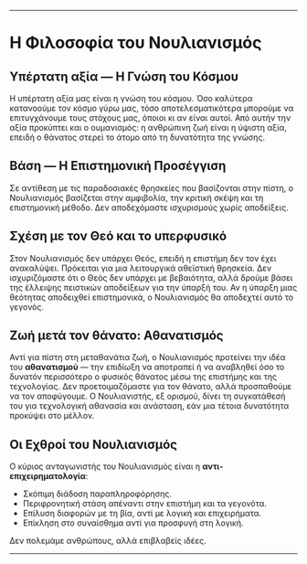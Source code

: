 -----
# Η Φιλοσοφία του Νουλιανισμός

## Υπέρτατη αξία — Η Γνώση του Κόσμου

Η υπέρτατη αξία μας είναι η γνώση του κόσμου. Όσο καλύτερα κατανοούμε τον κόσμο γύρω μας, τόσο αποτελεσματικότερα μπορούμε να επιτυγχάνουμε τους στόχους μας, όποιοι κι αν είναι αυτοί. Από αυτήν την αξία προκύπτει και ο ουμανισμός: η ανθρώπινη ζωή είναι η ύψιστη αξία, επειδή ο θάνατος στερεί το άτομο από τη δυνατότητα της γνώσης.

## Βάση — Η Επιστημονική Προσέγγιση

Σε αντίθεση με τις παραδοσιακές θρησκείες που βασίζονται στην πίστη, ο Νουλιανισμός βασίζεται στην αμφιβολία, την κριτική σκέψη και τη επιστημονική μέθοδο. Δεν αποδεχόμαστε ισχυρισμούς χωρίς αποδείξεις.

## Σχέση με τον Θεό και το υπερφυσικό

Στον Νουλιανισμός δεν υπάρχει Θεός, επειδή η επιστήμη δεν τον έχει ανακαλύψει. Πρόκειται για μια λειτουργικά αθεϊστική θρησκεία. Δεν ισχυριζόμαστε ότι ο Θεός δεν υπάρχει με βεβαιότητα, αλλά δρούμε βάσει της έλλειψης πειστικών αποδείξεων για την ύπαρξή του. Αν η ύπαρξη μιας θεότητας αποδειχθεί επιστημονικά, ο Νουλιανισμός θα αποδεχτεί αυτό το γεγονός.

## Ζωή μετά τον θάνατο: Αθανατισμός

Αντί για πίστη στη μεταθανάτια ζωή, ο Νουλιανισμός προτείνει την ιδέα του **αθανατισμού** — την επιδίωξη να αποτραπεί ή να αναβληθεί όσο το δυνατόν περισσότερο ο φυσικός θάνατος μέσω της επιστήμης και της τεχνολογίας. Δεν προετοιμαζόμαστε για τον θάνατο, αλλά προσπαθούμε να τον αποφύγουμε. Ο Νουλιανιστής, εξ ορισμού, δίνει τη συγκατάθεσή του για τεχνολογική αθανασία και ανάσταση, εάν μια τέτοια δυνατότητα προκύψει στο μέλλον.

## Οι Εχθροί του Νουλιανισμός

Ο κύριος ανταγωνιστής του Νουλιανισμός είναι η **αντι-επιχειρηματολογία**:

- Σκόπιμη διάδοση παραπληροφόρησης.
- Περιφρονητική στάση απέναντι στην επιστήμη και τα γεγονότα.
- Επίλυση διαφορών με τη βία, αντί με λογική και επιχειρήματα.
- Επίκληση στο συναίσθημα αντί για προσφυγή στη λογική.

Δεν πολεμάμε ανθρώπους, αλλά επιβλαβείς ιδέες.

-----